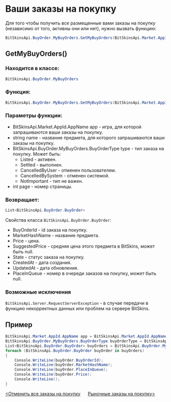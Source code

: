 ﻿# Ваши заказы на покупку

Для того чтобы получить все размещенные вами заказы на покупку (независимо от того, активны они или нет), нужно вызвать функцию:

```csharp
BitSkinsApi.BuyOrder.MyBuyOrders.GetMyBuyOrders(BitSkinsApi.Market.AppId.AppName app, string name, BitSkinsApi.BuyOrder.MyBuyOrders.BuyOrderType type, int page);
```

## GetMyBuyOrders()

### Находится в классе:

```csharp
BitSkinsApi.BuyOrder.MyBuyOrders
```

### Функция:

```csharp
BitSkinsApi.BuyOrder.MyBuyOrders.GetMyBuyOrders(BitSkinsApi.Market.AppId.AppName app, string name, BitSkinsApi.BuyOrder.MyBuyOrders.BuyOrderType type, int page);
```

### Параметры функции:

* BitSkinsApi.Market.AppId.AppName app - игра, для которой запрашиваются ваши заказы на покупку.
* string name - название предмета, для которого запрашиваются ваши заказы на покупку.
* BitSkinsApi.BuyOrder.MyBuyOrders.BuyOrderType type - тип заказа на покупку. Может быть:
  * Listed - активен.
  * Settled - выполнен.
  * CancelledByUser - отменен пользователем.
  * CancelledBySystem - отменен системой.
  * NotImportant - тип не важен.
* int page - номер страницы.

### Возвращает:

```csharp
List<BitSkinsApi.BuyOrder.BuyOrder>
```

Свойства класса ```BitSkinsApi.BuyOrder.BuyOrder```:
* BuyOrderId - id заказа на покупку.
* MarketHashName - название предмета.
* Price - цена.
* SuggestedPrice - средняя цена этого предмета в BitSkins, может быть null.
* State - статус заказа на покупку.
* CreatedAt - дата создания.
* UpdatedAt - дата обновления.
* PlaceInQueue - номер в очереди заказов на покупку, может быть null.

### Возможные исключения
```BitSkinsApi.Server.RequestServerException``` - в случае передачи в функцию некорректных данных или проблем на сервере BitSkins.

## Пример

```csharp
BitSkinsApi.Market.AppId.AppName app = BitSkinsApi.Market.AppId.AppName.CounterStrikGlobalOffensive;
BitSkinsApi.BuyOrder.MyBuyOrders.BuyOrderType buyOrderType = BitSkinsApi.BuyOrder.MyBuyOrders.BuyOrderType.Listed;
List<BitSkinsApi.BuyOrder.BuyOrder> buyOrders = BitSkinsApi.BuyOrder.MyBuyOrders.GetMyBuyOrders(app, "CS:GO Weapon Case 2", buyOrderType, 1);
foreach (BitSkinsApi.BuyOrder.BuyOrder buyOrder in buyOrders)
{
    Console.WriteLine(buyOrder.BuyOrderId);
    Console.WriteLine(buyOrder.MarketHashName);
    Console.WriteLine(buyOrder.PlaceInQueue);
    Console.WriteLine(buyOrder.Price);
    Console.WriteLine();
}
```

[<Отменить все заказы на покупку](https://github.com/Captious99/BitSkinsApi/blob/master/docs/ru/buy_order/cancel_all_buy_orders.md) &nbsp;&nbsp;&nbsp;&nbsp; [Рыночные заказы на покупку>](https://github.com/Captious99/BitSkinsApi/blob/master/docs/ru/buy_order/market_buy_orders.md)
